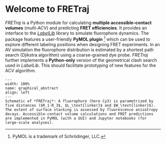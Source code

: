# Welcome to FRETraj

*FRETraj* is a Python module for calculating **multiple accessible-contact volumes** (multi-ACV) and predicting **FRET efficiencies**. It provides an interface to the [*LabelLib*](https://github.com/Fluorescence-Tools/LabelLib) library to simulate fluorophore dynamics. The package features a user-friendly **PyMOL plugin** [^PyMOL] which can be used to explore different labeling positions when designing FRET experiments. In an AV simulation the fluorophore distribution is estimated by a shortest path search (Djikstra algorithm) using a coarse-grained dye probe. *FRETraj* further implements a **Python-only** version of the geometrical clash search used in *LabelLib*. This should facilitate prototyping of new features for the ACV algorithm.

```{figure} images/graphical_abstract.png
---
width: 100%
name: graphical_abstract
align: left
---
Schematic of *FRETraj*: A fluorophore (here Cy3) is parametrized by five distances ($R_1-R_3$, $L_\text{linker}$ and $W_\text{linker}$). The extent of surface stacking is assessed by fluorescence anisotropy decays. Accessible-contact volume calculations and FRET predictions are implemented in PyMOL (with a GUI) and Jupyter notebooks (for large-scale analyses).
```


[^PyMOL]: PyMOL is a trademark of Schrödinger, LLC.
